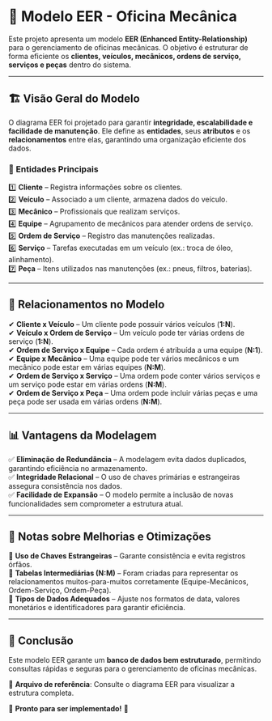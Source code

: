 # 📌 **Modelo EER - Oficina Mecânica**  

Este projeto apresenta um modelo **EER (Enhanced Entity-Relationship)** para o gerenciamento de oficinas mecânicas. O objetivo é estruturar de forma eficiente os **clientes, veículos, mecânicos, ordens de serviço, serviços e peças** dentro do sistema.  

---

## 🏗️ **Visão Geral do Modelo**  

O diagrama EER foi projetado para garantir **integridade, escalabilidade e facilidade de manutenção**. Ele define as **entidades**, seus **atributos** e os **relacionamentos** entre elas, garantindo uma organização eficiente dos dados.  

### **🔹 Entidades Principais**  

1️⃣ **Cliente** – Registra informações sobre os clientes.  
2️⃣ **Veículo** – Associado a um cliente, armazena dados do veículo.  
3️⃣ **Mecânico** – Profissionais que realizam serviços.  
4️⃣ **Equipe** – Agrupamento de mecânicos para atender ordens de serviço.  
5️⃣ **Ordem de Serviço** – Registro das manutenções realizadas.  
6️⃣ **Serviço** – Tarefas executadas em um veículo (ex.: troca de óleo, alinhamento).  
7️⃣ **Peça** – Itens utilizados nas manutenções (ex.: pneus, filtros, baterias).  

---

## 🔗 **Relacionamentos no Modelo**  

✔ **Cliente x Veículo** – Um cliente pode possuir vários veículos (**1:N**).  
✔ **Veículo x Ordem de Serviço** – Um veículo pode ter várias ordens de serviço (**1:N**).  
✔ **Ordem de Serviço x Equipe** – Cada ordem é atribuída a uma equipe (**N:1**).  
✔ **Equipe x Mecânico** – Uma equipe pode ter vários mecânicos e um mecânico pode estar em várias equipes (**N:M**).  
✔ **Ordem de Serviço x Serviço** – Uma ordem pode conter vários serviços e um serviço pode estar em várias ordens (**N:M**).  
✔ **Ordem de Serviço x Peça** – Uma ordem pode incluir várias peças e uma peça pode ser usada em várias ordens (**N:M**).  

---

## 📊 **Vantagens da Modelagem**  

✅ **Eliminação de Redundância** – A modelagem evita dados duplicados, garantindo eficiência no armazenamento.  
✅ **Integridade Relacional** – O uso de chaves primárias e estrangeiras assegura consistência nos dados.  
✅ **Facilidade de Expansão** – O modelo permite a inclusão de novas funcionalidades sem comprometer a estrutura atual.  

---

## 📜 **Notas sobre Melhorias e Otimizações**  

🔹 **Uso de Chaves Estrangeiras** – Garante consistência e evita registros órfãos.  
🔹 **Tabelas Intermediárias (N:M)** – Foram criadas para representar os relacionamentos muitos-para-muitos corretamente (Equipe-Mecânicos, Ordem-Serviço, Ordem-Peça).  
🔹 **Tipos de Dados Adequados** – Ajuste nos formatos de data, valores monetários e identificadores para garantir eficiência.  

---

## 📌 **Conclusão**  

Este modelo EER garante um **banco de dados bem estruturado**, permitindo consultas rápidas e seguras para o gerenciamento de oficinas mecânicas.  

📂 **Arquivo de referência**: Consulte o diagrama EER para visualizar a estrutura completa.  

🚀 **Pronto para ser implementado!** 🚀  
